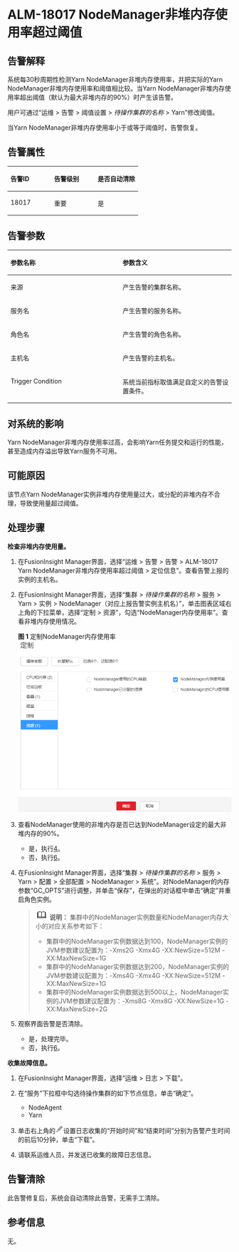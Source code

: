 # ALM-18017 NodeManager非堆内存使用率超过阈值<a name="ALM-18017"></a>

## 告警解释<a name="section51497752"></a>

系统每30秒周期性检测Yarn NodeManager非堆内存使用率，并把实际的Yarn NodeManager非堆内存使用率和阈值相比较。当Yarn NodeManager非堆内存使用率超出阈值（默认为最大非堆内存的90%）时产生该告警。

用户可通过“运维 \> 告警 \> 阈值设置 \>  _待操作集群的名称_  \> Yarn”修改阈值。

当Yarn NodeManager非堆内存使用率小于或等于阈值时，告警恢复。

## 告警属性<a name="section60826586"></a>

<a name="table30640066"></a>
<table><thead align="left"><tr id="row25770166"><th class="cellrowborder" valign="top" width="33.33333333333333%" id="mcps1.1.4.1.1"><p id="p7008729"><a name="p7008729"></a><a name="p7008729"></a>告警ID</p>
</th>
<th class="cellrowborder" valign="top" width="33.33333333333333%" id="mcps1.1.4.1.2"><p id="p30836156"><a name="p30836156"></a><a name="p30836156"></a>告警级别</p>
</th>
<th class="cellrowborder" valign="top" width="33.33333333333333%" id="mcps1.1.4.1.3"><p id="p14700679"><a name="p14700679"></a><a name="p14700679"></a>是否自动清除</p>
</th>
</tr>
</thead>
<tbody><tr id="row49904355"><td class="cellrowborder" valign="top" width="33.33333333333333%" headers="mcps1.1.4.1.1 "><p id="p15720951"><a name="p15720951"></a><a name="p15720951"></a>18017</p>
</td>
<td class="cellrowborder" valign="top" width="33.33333333333333%" headers="mcps1.1.4.1.2 "><p id="p65437548"><a name="p65437548"></a><a name="p65437548"></a>重要</p>
</td>
<td class="cellrowborder" valign="top" width="33.33333333333333%" headers="mcps1.1.4.1.3 "><p id="p65950058"><a name="p65950058"></a><a name="p65950058"></a>是</p>
</td>
</tr>
</tbody>
</table>

## 告警参数<a name="section10568364"></a>

<a name="table40354456"></a>
<table><thead align="left"><tr id="row55843024"><th class="cellrowborder" valign="top" width="50%" id="mcps1.1.3.1.1"><p id="p26991099"><a name="p26991099"></a><a name="p26991099"></a>参数名称</p>
</th>
<th class="cellrowborder" valign="top" width="50%" id="mcps1.1.3.1.2"><p id="p38795386"><a name="p38795386"></a><a name="p38795386"></a>参数含义</p>
</th>
</tr>
</thead>
<tbody><tr id="row97989101919"><td class="cellrowborder" valign="top" width="50%" headers="mcps1.1.3.1.1 "><p id="p13858113752316"><a name="p13858113752316"></a><a name="p13858113752316"></a>来源</p>
</td>
<td class="cellrowborder" valign="top" width="50%" headers="mcps1.1.3.1.2 "><p id="p187931338134115"><a name="p187931338134115"></a><a name="p187931338134115"></a>产生告警的集群名称。</p>
</td>
</tr>
<tr id="row55418550"><td class="cellrowborder" valign="top" width="50%" headers="mcps1.1.3.1.1 "><p id="p39123317"><a name="p39123317"></a><a name="p39123317"></a>服务名</p>
</td>
<td class="cellrowborder" valign="top" width="50%" headers="mcps1.1.3.1.2 "><p id="p5281410"><a name="p5281410"></a><a name="p5281410"></a>产生告警的服务名称。</p>
</td>
</tr>
<tr id="row47532697"><td class="cellrowborder" valign="top" width="50%" headers="mcps1.1.3.1.1 "><p id="p37226997"><a name="p37226997"></a><a name="p37226997"></a>角色名</p>
</td>
<td class="cellrowborder" valign="top" width="50%" headers="mcps1.1.3.1.2 "><p id="p7136174"><a name="p7136174"></a><a name="p7136174"></a>产生告警的角色名称。</p>
</td>
</tr>
<tr id="row64225571"><td class="cellrowborder" valign="top" width="50%" headers="mcps1.1.3.1.1 "><p id="p66118565"><a name="p66118565"></a><a name="p66118565"></a>主机名</p>
</td>
<td class="cellrowborder" valign="top" width="50%" headers="mcps1.1.3.1.2 "><p id="p7419413"><a name="p7419413"></a><a name="p7419413"></a>产生告警的主机名。</p>
</td>
</tr>
<tr id="row66774722"><td class="cellrowborder" valign="top" width="50%" headers="mcps1.1.3.1.1 "><p id="p40043391"><a name="p40043391"></a><a name="p40043391"></a>Trigger Condition</p>
</td>
<td class="cellrowborder" valign="top" width="50%" headers="mcps1.1.3.1.2 "><p id="p22289220"><a name="p22289220"></a><a name="p22289220"></a>系统当前指标取值满足自定义的告警设置条件。</p>
</td>
</tr>
</tbody>
</table>

## 对系统的影响<a name="section28006415"></a>

Yarn NodeManager非堆内存使用率过高，会影响Yarn任务提交和运行的性能，甚至造成内存溢出导致Yarn服务不可用。

## 可能原因<a name="section50731149"></a>

该节点Yarn NodeManager实例非堆内存使用量过大，或分配的非堆内存不合理，导致使用量超过阈值。

## 处理步骤<a name="section53927157"></a>

**检查非堆内存使用量。**

1.  在FusionInsight Manager界面，选择“运维 \> 告警 \> 告警 \> ALM-18017 Yarn NodeManager非堆内存使用率超过阈值 \> 定位信息”。查看告警上报的实例的主机名。
2.  在FusionInsight Manager界面，选择“集群 \>  _待操作集群的名称_  \> 服务 \> Yarn \> 实例 \> NodeManager（对应上报告警实例主机名）”，单击图表区域右上角的下拉菜单，选择“定制 \> 资源”，勾选“NodeManager内存使用率”。查看非堆内存使用情况。

    **图 1**  定制NodeManager内存使用率<a name="fig267352845611"></a>  
    ![](figures/定制NodeManager内存使用率-125.png "定制NodeManager内存使用率-125")

3.  查看NodeManager使用的非堆内存是否已达到NodeManager设定的最大非堆内存的90%。
    -   是，执行[4](#li521882608531)。
    -   否，执行[6](#li573525018531)。

4.  <a name="li521882608531"></a>在FusionInsight Manager界面，选择“集群 \>  _待操作集群的名称_  \> 服务 \> Yarn \> 配置 \> 全部配置 \> NodeManager \> 系统”。对NodeManager的内存参数“GC\_OPTS”进行调整，并单击“保存”，在弹出的对话框中单击“确定”并重启角色实例。

    >![](public_sys-resources/icon-note.gif) **说明：** 
    >集群中的NodeManager实例数量和NodeManager内存大小的对应关系参考如下：
    >-   集群中的NodeManager实例数据达到100，NodeManager实例的JVM参数建议配置为：-Xms2G -Xmx4G -XX:NewSize=512M -XX:MaxNewSize=1G
    >-   集群中的NodeManager实例数据达到200，NodeManager实例的JVM参数建议配置为：-Xms4G -Xmx4G -XX:NewSize=512M -XX:MaxNewSize=1G
    >-   集群中的NodeManager实例数据达到500以上，NodeManager实例的JVM参数建议配置为：-Xms8G -Xmx8G -XX:NewSize=1G -XX:MaxNewSize=2G

5.  观察界面告警是否清除。
    -   是，处理完毕。
    -   否，执行[6](#li573525018531)。


**收集故障信息。**

1.  <a name="li573525018531"></a>在FusionInsight Manager界面，选择“运维 \> 日志 \> 下载”。
2.  在“服务”下拉框中勾选待操作集群的如下节点信息，单击“确定”。
    -   NodeAgent
    -   Yarn

3.  单击右上角的![](figures/zh-cn_image_0263895445.png)设置日志收集的“开始时间”和“结束时间”分别为告警产生时间的前后10分钟，单击“下载”。
4.  请联系运维人员，并发送已收集的故障日志信息。

## 告警清除<a name="section169311343318"></a>

此告警修复后，系统会自动清除此告警，无需手工清除。

## 参考信息<a name="section15582370"></a>

无。

